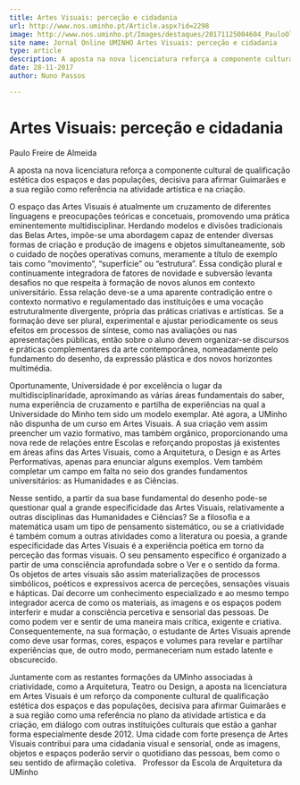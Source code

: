 ```yaml
---
title: Artes Visuais: perceção e cidadania
url: http://www.nos.uminho.pt/Article.aspx?id=2298
image: http://www.nos.uminho.pt/Images/destaques/20171125004604_PauloOliveiraEAUM.jpg
site name: Jornal Online UMINHO Artes Visuais: perceção e cidadania
type: article
description: A aposta na nova licenciatura reforça a componente cultural de qualificação estética dos espaços e das populações, decisiva para afirmar Guimarães e a sua região como referência na atividade artística e na criação.
date: 28-11-2017
author: Nuno Passos

---
```

# Artes Visuais: perceção e cidadania


  

Paulo Freire de Almeida

A aposta na nova licenciatura reforça a componente cultural de qualificação estética dos espaços e das populações, decisiva para afirmar Guimarães e a sua região como referência na atividade artística e na criação.

O espaço das Artes Visuais é atualmente um cruzamento de diferentes linguagens e preocupações teóricas e concetuais, promovendo uma prática eminentemente multidisciplinar. Herdando modelos e divisões tradicionais das Belas Artes, impõe-se uma abordagem capaz de entender diversas formas de criação e produção de imagens e objetos simultaneamente, sob o cuidado de noções operativas comuns, meramente a título de exemplo tais como “movimento”, “superfície” ou “estrutura”. Essa condição plural e continuamente integradora de fatores de novidade e subversão levanta desafios no que respeita à formação de novos alunos em contexto universitário. Essa relação deve-se a uma aparente contradição entre o contexto normativo e regulamentado das instituições e uma vocação estruturalmente divergente, própria das práticas criativas e artísticas. Se a formação deve ser plural, experimental e ajustar periodicamente os seus efeitos em processos de síntese, como nas avaliações ou nas apresentações públicas, então sobre o aluno devem organizar-se discursos e práticas complementares da arte contemporânea, nomeadamente pelo fundamento do desenho, da expressão plástica e dos novos horizontes multimédia.

Oportunamente, Universidade é por excelência o lugar da multidisciplinaridade, aproximando as várias áreas fundamentais do saber, numa experiência de cruzamento e partilha de experiências na qual a Universidade do Minho tem sido um modelo exemplar. Até agora, a UMinho não dispunha de um curso em Artes Visuais. A sua criação vem assim preencher um vazio formativo, mas também orgânico, proporcionando uma nova rede de relações entre Escolas e reforçando propostas já existentes em áreas afins das Artes Visuais, como a Arquitetura, o Design e as Artes Performativas, apenas para enunciar alguns exemplos. Vem também completar um campo em falta no seio dos grandes fundamentos universitários: as Humanidades e as Ciências.

Nesse sentido, a partir da sua base fundamental do desenho pode-se questionar qual a grande especificidade das Artes Visuais, relativamente a outras disciplinas das Humanidades e Ciências? Se a filosofia e a matemática usam um tipo de pensamento sistemático, ou se a criatividade é também comum a outras atividades como a literatura ou poesia, a grande especificidade das Artes Visuais é a experiência poética em torno da perceção das formas visuais. O seu pensamento específico é organizado a partir de uma consciência aprofundada sobre o Ver e o sentido da forma. Os objetos de artes visuais são assim materializações de processos simbólicos, poéticos e expressivos acerca de perceções, sensações visuais e hápticas. Daí decorre um conhecimento especializado e ao mesmo tempo integrador acerca de como os materiais, as imagens e os espaços podem interferir e mudar a consciência percetiva e sensorial das pessoas. De como podem ver e sentir de uma maneira mais crítica, exigente e criativa. Consequentemente, na sua formação, o estudante de Artes Visuais aprende como deve usar formas, cores, espaços e volumes para revelar e partilhar experiências que, de outro modo, permaneceriam num estado latente e obscurecido.

Juntamente com as restantes formações da UMinho associadas à criatividade, como a Arquitetura, Teatro ou Design, a aposta na licenciatura em Artes Visuais é um reforço da componente cultural de qualificação estética dos espaços e das populações, decisiva para afirmar Guimarães e a sua região como uma referência no plano da atividade artística e da criação, em diálogo com outras instituições culturais que estão a ganhar forma especialmente desde 2012. Uma cidade com forte presença de Artes Visuais contribui para uma cidadania visual e sensorial, onde as imagens, objetos e espaços poderão servir o quotidiano das pessoas, bem como o seu sentido de afirmação coletiva.
 
Professor da Escola de Arquitetura da UMinho

